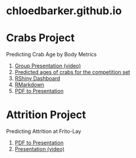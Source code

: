 # chloedbarker.github.io
# Crabs Project  
Predicting Crab Age by Body Metrics

1. [Group Presentation (video)](Chloe_Drew_Tracy_Crab.mp4)  
2. [Predicted ages of crabs for the competition set](Predictions.csv)
3. [RShiny Dashboard](https://dnunnally21.shinyapps.io/Crab_Final/)  
4. [RMarkdown](CrabsProjectChloeDrewTracyA_Final.rmd)
5. [PDF to Presentation](https://drive.google.com/file/d/1boYvF3gxqXu7xQUA_JNGIKjnzI4YYkMi/view?usp=sharing)

# Attrition Project
Predicting Attrition at Frito-Lay

1. [PDF to Presentation](https://drive.google.com/file/d/19JHBzKC90YNcApNPGlOngN9XbnYClkGX/view?usp=sharing)
2. [Presentation (video)](https://youtu.be/fbEB-BOKmEQ)
